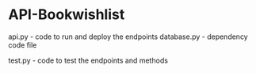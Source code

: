 # API-Bookwishlist

api.py - code to run and deploy the endpoints
database.py - dependency code file

test.py - code to test the endpoints and methods
